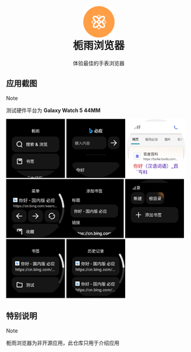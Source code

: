 <div align="center">

<img width="85" height="85" alt="" src="./image/icon.png" style="transform: translateY(42px)">

# 栀雨浏览器

体验最佳的手表浏览器
</div>

## 应用截图
> [!NOTE]
> 测试硬件平台为 **Galaxy Watch 5 44MM**

<img width="160" alt="" src="./image/1.jpg"/> <img width="160" alt="" src="./image/2.jpg"/> <img width="160" alt="" src="./image/3.png"/> <img width="160" alt="" src="./image/4.jpg"/><img width="160" alt="" src="./image/5.jpg"/> <img width="160" alt="" src="./image/6.jpg"/> <img width="160" alt="" src="./image/7.jpg"/> <img width="160" alt="" src="./image/8.jpg"/>

## 特别说明

> [!NOTE]
> 栀雨浏览器为非开源应用，此仓库只用于介绍应用
